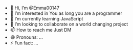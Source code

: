 - 👋 Hi, I’m @Emma00147
- 👀 I’m interested in  You as long you are a programmer
- 🌱 I’m currently learning JavaScript
- 💞️ I’m looking to collaborate on a world changing project
- 📫 How to reach me Just DM
- 😄 Pronouns: ...
- ⚡ Fun fact: ...

<!---
Emma00147/Emma00147 is a ✨ special ✨ repository because its `README.md` (this file) appears on your GitHub profile.
You can click the Preview link to take a look at your changes.
--->
